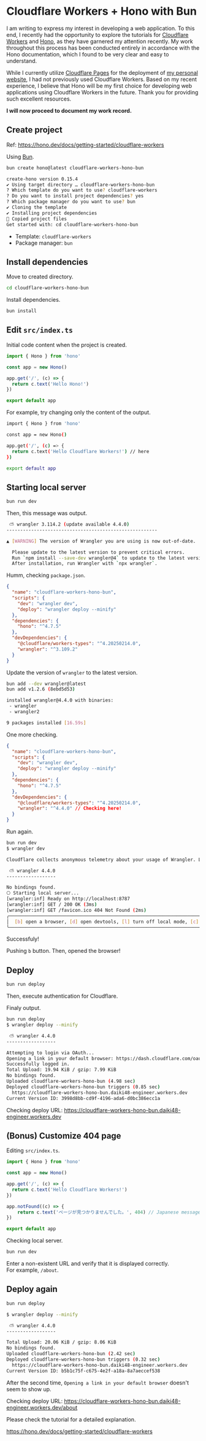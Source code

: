 # Cloudflare Workers + Hono with Bun

I am writing to express my interest in developing a web application.
To this end, I recently had the opportunity to explore the tutorials for [Cloudflare Workers](https://workers.cloudflare.com/) and [Hono](https://hono.dev),
as they have garnered my attention recently.
My work throughout this process has been conducted entirely in accordance with the Hono documentation,
which I found to be very clear and easy to understand.

While I currently utilize [Cloudflare Pages](https://www.cloudflare.com/developer-platform/products/pages/) for the deployment of [my personal website](https://dnfolio.me),
I had not previously used Cloudflare Workers.
Based on my recent experience, I believe that Hono will be my first choice for developing web applications using Cloudflare Workers in the future.
Thank you for providing such excellent resources.

**I will now proceed to document my work record.**

## Create project

Ref: https://hono.dev/docs/getting-started/cloudflare-workers

Using [Bun](https://bun.sh).

```sh
bun create hono@latest cloudflare-workers-hono-bun

create-hono version 0.15.4
✔ Using target directory … cloudflare-workers-hono-bun
? Which template do you want to use? cloudflare-workers
? Do you want to install project dependencies? yes
? Which package manager do you want to use? bun
✔ Cloning the template
✔ Installing project dependencies
🎉 Copied project files
Get started with: cd cloudflare-workers-hono-bun
```

- Template: `cloudflare-workers`
- Package manager: `bun`

## Install dependencies

Move to created directory.

```sh
cd cloudflare-workers-hono-bun
```

Install dependencies.

```sh
bun install
```

## Edit `src/index.ts`

Initial code content when the project is created.

```ts
import { Hono } from 'hono'

const app = new Hono()

app.get('/', (c) => {
  return c.text('Hello Hono!')
})

export default app
```

For example, try changing only the content of the output.

```sh
import { Hono } from 'hono'

const app = new Hono()

app.get('/', (c) => {
  return c.text('Hello Cloudflare Workers!') // here
})

export default app
```

## Starting local server

```sh
bun run dev
```

Then, this message was output.

```sh
 ⛅️ wrangler 3.114.2 (update available 4.4.0)
-------------------------------------------------------

▲ [WARNING] The version of Wrangler you are using is now out-of-date.

  Please update to the latest version to prevent critical errors.
  Run `npm install --save-dev wrangler@4` to update to the latest version.
  After installation, run Wrangler with `npx wrangler`.
```

Humm, checking `package.json`.

```json
{
  "name": "cloudflare-workers-hono-bun",
  "scripts": {
    "dev": "wrangler dev",
    "deploy": "wrangler deploy --minify"
  },
  "dependencies": {
    "hono": "^4.7.5"
  },
  "devDependencies": {
    "@cloudflare/workers-types": "^4.20250214.0",
    "wrangler": "^3.109.2"
  }
}
```

Update the version of `wrangler` to the latest version.

```sh
bun add --dev wrangler@latest
bun add v1.2.6 (8ebd5d53)

installed wrangler@4.4.0 with binaries:
 - wrangler
 - wrangler2

9 packages installed [16.59s]
```

One more checking.

```json
{
  "name": "cloudflare-workers-hono-bun",
  "scripts": {
    "dev": "wrangler dev",
    "deploy": "wrangler deploy --minify"
  },
  "dependencies": {
    "hono": "^4.7.5"
  },
  "devDependencies": {
    "@cloudflare/workers-types": "^4.20250214.0",
    "wrangler": "^4.4.0" // Checking here!
  }
}
```

Run again.

```sh
bun run dev
$ wrangler dev

Cloudflare collects anonymous telemetry about your usage of Wrangler. Learn more at https://github.com/cloudflare/workers-sdk/tree/main/packages/wrangler/telemetry.md

 ⛅️ wrangler 4.4.0
------------------

No bindings found.
⎔ Starting local server...
[wrangler:inf] Ready on http://localhost:8787
[wrangler:inf] GET / 200 OK (3ms)
[wrangler:inf] GET /favicon.ico 404 Not Found (2ms)
╭──────────────────────────────────────────────────────────────────────────────────────────────────╮
│  [b] open a browser, [d] open devtools, [l] turn off local mode, [c] clear console, [x] to exit  │
╰──────────────────────────────────────────────────────────────────────────────────────────────────╯
```

Successfuly!

Pushing `b` button.
Then, opened the browser!

## Deploy

```sh
bun run deploy
```

Then, execute authentication for Cloudflare.

Finaly output.

```sh
bun run deploy
$ wrangler deploy --minify

 ⛅️ wrangler 4.4.0
------------------

Attempting to login via OAuth...
Opening a link in your default browser: https://dash.cloudflare.com/oauth2/auth? ~
Successfully logged in.
Total Upload: 19.94 KiB / gzip: 7.99 KiB
No bindings found.
Uploaded cloudflare-workers-hono-bun (4.98 sec)
Deployed cloudflare-workers-hono-bun triggers (0.85 sec)
  https://cloudflare-workers-hono-bun.daiki48-engineer.workers.dev
Current Version ID: 3998d8bb-cd9f-4196-ada6-d0bc386ecc1a
```

Checking deploy URL: https://cloudflare-workers-hono-bun.daiki48-engineer.workers.dev

## (Bonus) Customize 404 page

Editing `src/index.ts`.

```ts
import { Hono } from 'hono'

const app = new Hono()

app.get('/', (c) => {
  return c.text('Hello Cloudflare Workers!')
})

app.notFound((c) => {
	return c.text('ページが見つかりませんでした。', 404) // Japanese message mean "page not found"
})

export default app
```

Checking local server.

```sh
bun run dev
```

Enter a non-existent URL and verify that it is displayed correctly.  
For example, `/about`.

## Deploy again

```sh
bun run deploy

$ wrangler deploy --minify

 ⛅️ wrangler 4.4.0
------------------

Total Upload: 20.06 KiB / gzip: 8.06 KiB
No bindings found.
Uploaded cloudflare-workers-hono-bun (2.42 sec)
Deployed cloudflare-workers-hono-bun triggers (0.32 sec)
  https://cloudflare-workers-hono-bun.daiki48-engineer.workers.dev
Current Version ID: b5b1c75f-c675-4e2f-a18a-8a7aeccef538
```

After the second time, `Opening a link in your default browser` doesn't seem to show up.

Checking deploy URL: https://cloudflare-workers-hono-bun.daiki48-engineer.workers.dev/about

Please check the tutorial for a detailed explanation.

https://hono.dev/docs/getting-started/cloudflare-workers
